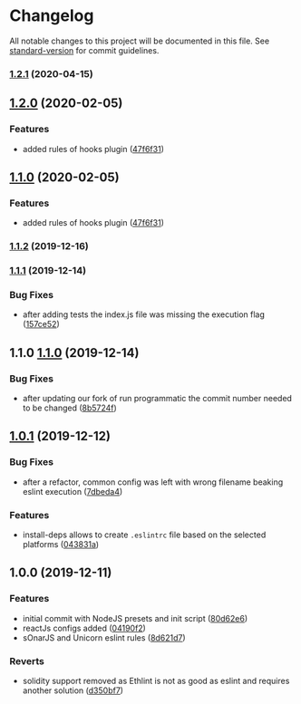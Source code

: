 # Changelog

All notable changes to this project will be documented in this file. See [standard-version](https://github.com/conventional-changelog/standard-version) for commit guidelines.

### [1.2.1](https://github.com/atixlabs/eslint-cofnig/compare/v1.2.0...v1.2.1) (2020-04-15)

## [1.2.0](https://github.com/atixlabs/eslint-cofnig/compare/v1.1.2...v1.2.0) (2020-02-05)


### Features

* added rules of hooks plugin ([47f6f31](https://github.com/atixlabs/eslint-cofnig/commit/47f6f3100da8bdf55d43271e42333907f0a8318a))

## [1.1.0](https://github.com/atixlabs/eslint-cofnig/compare/v1.1.2...v1.1.0) (2020-02-05)


### Features

* added rules of hooks plugin ([47f6f31](https://github.com/atixlabs/eslint-cofnig/commit/47f6f3100da8bdf55d43271e42333907f0a8318a))

### [1.1.2](https://github.com/atixlabs/eslint-cofnig/compare/v1.1.1...v1.1.2) (2019-12-16)

### [1.1.1](https://gitlab.com/atixlabs/eslint-config/compare/v1.1.0...v1.1.1) (2019-12-14)


### Bug Fixes

* after adding tests the index.js file was missing the execution flag ([157ce52](https://gitlab.com/atixlabs/eslint-config/commit/157ce52a320e2e1f5342416670d898fabec7f351))

## 1.1.0 [1.1.0](https://gitlab.com/atixlabs/eslint-config/compare/1.0.1...1.1.0) (2019-12-14)


### Bug Fixes

* after updating our fork of run programmatic the commit number needed to be changed ([8b5724f](https://gitlab.com/atixlabs/eslint-config/commit/8b5724fd55e8d9426d873e7b508799f5759e0e48))

## [1.0.1](https://gitlab.com/atixlabs/eslint-config/compare/1.0.0...1.0.1) (2019-12-12)

### Bug Fixes

* after a refactor, common config was left with wrong filename beaking eslint execution ([7dbeda4](https://gitlab.com/atixlabs/eslint-config/commit/7dbeda4))

### Features

* install-deps allows to create `.eslintrc` file based on the selected platforms ([043831a](https://gitlab.com/atixlabs/eslint-config/commit/043831a))

## 1.0.0 (2019-12-11)

### Features

* initial commit with NodeJS presets and init script ([80d62e6](https://gitlab.com/atixlabs/eslint-config/commit/80d62e6))
* reactJs configs added ([04190f2](https://gitlab.com/atixlabs/eslint-config/commit/04190f2))
* sOnarJS and Unicorn eslint rules ([8d621d7](https://gitlab.com/atixlabs/eslint-config/commit/8d621d7))


### Reverts

* solidity support removed as Ethlint is not as good as eslint and requires another solution ([d350bf7](https://gitlab.com/atixlabs/eslint-config/commit/d350bf7))
